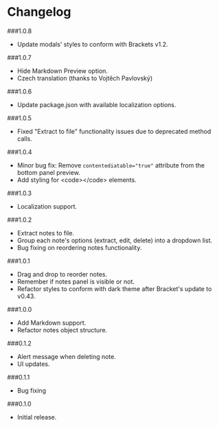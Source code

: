 # Changelog

###1.0.8
- Update modals' styles to conform with Brackets v1.2.

###1.0.7
- Hide Markdown Preview option.
- Czech translation (thanks to Vojtěch Pavlovský)

###1.0.6
- Update package.json with available localization options.

###1.0.5
- Fixed "Extract to file" functionality issues due to deprecated method calls.

###1.0.4
- Minor bug fix: Remove <code>contentediatable="true"</code> attribute from the bottom panel preview.
- Add styling for &lt;code&gt;&lt;/code&gt; elements.

###1.0.3
- Localization support.

###1.0.2
- Extract notes to file.
- Group each note's options (extract, edit, delete) into a dropdown list.
- Bug fixing on reordering notes functionality.

###1.0.1
- Drag and drop to reorder notes.
- Remember if notes panel is visible or not.
- Refactor styles to conform with dark theme after Bracket's update to v0.43.

###1.0.0
- Add Markdown support.
- Refactor notes object structure.

###0.1.2
- Alert message when deleting note.
- UI updates.

###0.1.1
- Bug fixing

###0.1.0
- Initial release.